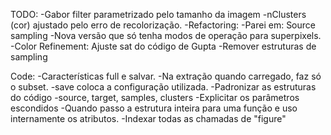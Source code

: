 TODO:
-Gabor filter parametrizado pelo tamanho da imagem
-nClusters (cor) ajustado pelo erro de recolorização.
-Refactoring:
	-Parei em: Source sampling
	-Nova versão que só tenha modos de operação para superpixels.
-Color Refinement: Ajuste sat do código de Gupta
-Remover estruturas de sampling

Code:
-Características full e salvar.
	-Na extração quando carregado, faz só o subset.
	-save coloca a configuração utilizada.
-Padronizar as estruturas do código 
	-source, target, samples, clusters 
-Explicitar os parâmetros escondidos
	-Quando passo a estrutura inteira para uma função e uso internamente os atributos.
-Indexar todas as chamadas de "figure"